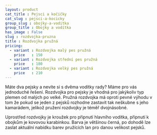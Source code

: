 ```yaml
---
layout: product
cat_title : Pejsci a kočičky
cat_slug : pejsci-a-kocicky
group_slug : obojky-a-voditka
group_title : Obojky a vodítka
has_image : False
slug : rozdvojka-pruzna
title : Rozdvojka pružná
pricing:
  - variant : Rozdvojka malý pes pružná
    price   : 150
  - variant : Rozdvojka střední pes pružná
    price   : 180
  - variant : Rozdvojka velký pes pružná
    price   : 210
---
```


Máte dva pejsky a nevíte si s dvěma vodítky rady? Máme pro vás jednoduché řešení.
Rozdvojka pro pejsky je vhodná pro jakýkoliv typ plemen od malých po velké.
Pružná rozdvojka má oproti pevné výhodu v tom že pokud se jeden z pejsků rozhodne zastavit tak neškubne s jeho kamarádem, jelikož pružení rozdvojky je téměř dvojnásobné.

Uprostřed rozdvojky je kroužek pro připnutí hlavního vodítka, připnutí k obojkům je kovovou karabinkou.
Barva je většinou černá, po dohodě lze zaslat aktuální nabídku barev pružících lan pro danou velikost pejsků.

